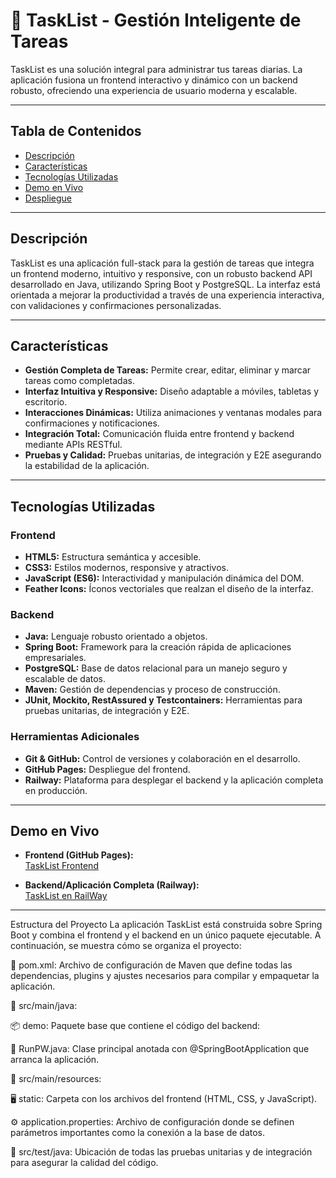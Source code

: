 # 🚀 TaskList - Gestión Inteligente de Tareas

TaskList es una solución integral para administrar tus tareas diarias. La aplicación fusiona un frontend interactivo y dinámico con un backend robusto, ofreciendo una experiencia de usuario moderna y escalable.

---

## Tabla de Contenidos

- [Descripción](#descripción)
- [Características](#características)
- [Tecnologías Utilizadas](#tecnologías-utilizadas)
- [Demo en Vivo](#demo-en-vivo)
- [Despliegue](#despliegue)

---

## Descripción

TaskList es una aplicación full-stack para la gestión de tareas que integra un frontend moderno, intuitivo y responsive, con un robusto backend API desarrollado en Java, utilizando Spring Boot y PostgreSQL. La interfaz está orientada a mejorar la productividad a través de una experiencia interactiva, con validaciones y confirmaciones personalizadas.

---

## Características

- **Gestión Completa de Tareas:** Permite crear, editar, eliminar y marcar tareas como completadas.
- **Interfaz Intuitiva y Responsive:** Diseño adaptable a móviles, tabletas y escritorio.
- **Interacciones Dinámicas:** Utiliza animaciones y ventanas modales para confirmaciones y notificaciones.
- **Integración Total:** Comunicación fluida entre frontend y backend mediante APIs RESTful.
- **Pruebas y Calidad:** Pruebas unitarias, de integración y E2E asegurando la estabilidad de la aplicación.

---

## Tecnologías Utilizadas

### Frontend
- **HTML5:** Estructura semántica y accesible.
- **CSS3:** Estilos modernos, responsive y atractivos.
- **JavaScript (ES6):** Interactividad y manipulación dinámica del DOM.
- **Feather Icons:** Íconos vectoriales que realzan el diseño de la interfaz.

### Backend
- **Java:** Lenguaje robusto orientado a objetos.
- **Spring Boot:** Framework para la creación rápida de aplicaciones empresariales.
- **PostgreSQL:** Base de datos relacional para un manejo seguro y escalable de datos.
- **Maven:** Gestión de dependencias y proceso de construcción.
- **JUnit, Mockito, RestAssured y Testcontainers:** Herramientas para pruebas unitarias, de integración y E2E.

### Herramientas Adicionales
- **Git & GitHub:** Control de versiones y colaboración en el desarrollo.
- **GitHub Pages:** Despliegue del frontend.
- **Railway:** Plataforma para desplegar el backend y la aplicación completa en producción.

---

## Demo en Vivo

- **Frontend (GitHub Pages):**  
  [TaskList Frontend](https://markito333.github.io/TaskListFrontend/)

- **Backend/Aplicación Completa (Railway):**  
  [TaskList en RailWay](https://skillful-victory-production.up.railway.app)  
 
-----

Estructura del Proyecto
La aplicación TaskList está construida sobre Spring Boot y combina el frontend y el backend en un único paquete ejecutable. A continuación, se muestra cómo se organiza el proyecto:

📄 pom.xml: Archivo de configuración de Maven que define todas las dependencias, plugins y ajustes necesarios para compilar y empaquetar la aplicación.

📁 src/main/java:

📦 demo: Paquete base que contiene el código del backend:

🚀 RunPW.java: Clase principal anotada con @SpringBootApplication que arranca la aplicación.

📁 src/main/resources:

🖥 static: Carpeta con los archivos del frontend (HTML, CSS, y JavaScript).

⚙️ application.properties: Archivo de configuración donde se definen parámetros importantes como la conexión a la base de datos.

📁 src/test/java: Ubicación de todas las pruebas unitarias y de integración para asegurar la calidad del código.



